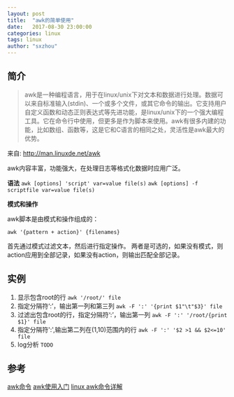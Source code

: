 ```yaml
---
layout: post
title:  "awk的简单使用"
date:   2017-08-30 23:00:00
categories: linux
tags: linux
author: "sxzhou"
---
```


## 简介
>awk是一种编程语言，用于在linux/unix下对文本和数据进行处理。数据可以来自标准输入(stdin)、一个或多个文件，或其它命令的输出。它支持用户自定义函数和动态正则表达式等先进功能，是linux/unix下的一个强大编程工具。它在命令行中使用，但更多是作为脚本来使用。awk有很多内建的功能，比如数组、函数等，这是它和C语言的相同之处，灵活性是awk最大的优势。

来自: http://man.linuxde.net/awk



awk内容丰富，功能强大，在处理日志等格式化数据时应用广泛。

**语法**
`awk [options] 'script' var=value file(s)`
`awk [options] -f scriptfile var=value file(s)`

**模式和操作**

awk脚本是由模式和操作组成的：

`awk '{pattern + action}' {filenames}`

首先通过模式过滤文本，然后进行指定操作。
两者是可选的，如果没有模式，则action应用到全部记录，如果没有action，则输出匹配全部记录。

## 实例
1. 显示包含root的行
`awk '/root/' file`
2. 指定分隔符‘:’，输出第一列和第三列
`awk -F ':' '{print $1"\t"$3}' file`
3. 过滤出包含root的行，指定分隔符‘:’，输出第一列
`awk -F ':' '/root/{print $1}' file`
4. 指定分隔符':',输出第二列在(1,10)范围内的行
`awk -F ':' '$2 >1 && $2<=10'  file`
5. log分析
`TODO`

## 参考
[awk命令](http://man.linuxde.net/awk)
[awk使用入门](https://www.cnblogs.com/emanlee/p/3327576.html)
[linux awk命令详解](https://www.cnblogs.com/ggjucheng/archive/2013/01/13/2858470.html)
